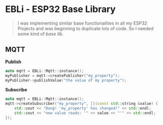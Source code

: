 # EBLi - ESP32 Base Library

> I was implementing similar base functionalities in all my ESP32 Projects and was beginning to duplicate lots of code. So I needed some kind of _base lib_.

## MQTT

**Publish**
```c++
auto mqtt = EBLi::Mqtt::instance();
myPublisher = mqtt->createPublisher("my_property");
myPublisher->publishValue("the value of my property");
```

**Subscribe**
```c++
auto mqtt = EBLi::Mqtt::instance();
mqtt->createSubscriber("my_property", [](const std::string &value) {
    std::cout << "Dang! 'my_property' has changed!" << std::endl;
    std::cout << "new value reads: '" << value << "'" << std::endl;
});
```
